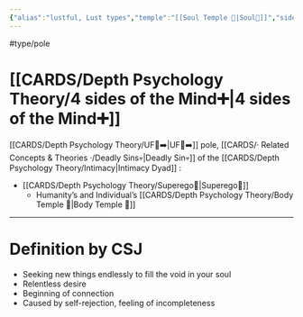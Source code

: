 ```yaml
---
{"alias":"lustful, Lust types","temple":"[[Soul Temple 👥|Soul👥]]","side":"[[Superego👹|👹]]","dg-publish":true,"permalink":"/cards/depth-psychology-theory/lust/","dgPassFrontmatter":true,"noteIcon":"1","created":"2022-12-31T17:35:54.658+01:00","updated":"2023-05-04T17:48:53.500+02:00"}
---
```


#type/pole 

# [[CARDS/Depth Psychology Theory/4 sides of the Mind➕\|4 sides of the Mind➕]]
[[CARDS/Depth Psychology Theory/UF👤➡️\|UF👤➡️]] pole, [[CARDS/· Related Concepts & Theories ·/Deadly Sins💀\|Deadly Sin💀]] of the [[CARDS/Depth Psychology Theory/Intimacy\|Intimacy Dyad]] :
- [[CARDS/Depth Psychology Theory/Superego👹\|Superego👹]] 
	- Humanity’s and Individual’s [[CARDS/Depth Psychology Theory/Body Temple 🌳\|Body Temple 🌳]] 
---
# Definition by CSJ
- Seeking new things endlessly to fill the void in your soul 
- Relentless desire 
- Beginning of connection 
- Caused by self-rejection, feeling of incompleteness 